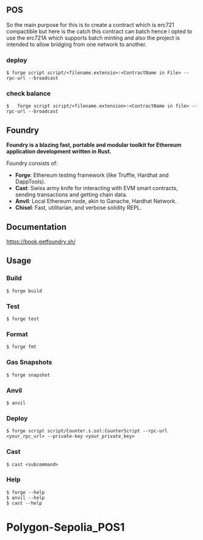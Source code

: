 
## POS

So the main purpose for this is to create a contract which is erc721 compactible but here is the catch this contract can batch hence i opted to use the erc721A which supports batch minting and also the project is intended to allow bridging from one network to another.

### deploy

```shell
$ forge script script/<filename.extensio>:<ContractName in File> --rpc-url --broadcast 
```

### check balance
```shell
$   forge script script/<filename.extension>:<ContractName in file> --rpc-url --broadcast
```



## Foundry

**Foundry is a blazing fast, portable and modular toolkit for Ethereum application development written in Rust.**

Foundry consists of:

-   **Forge**: Ethereum testing framework (like Truffle, Hardhat and DappTools).
-   **Cast**: Swiss army knife for interacting with EVM smart contracts, sending transactions and getting chain data.
-   **Anvil**: Local Ethereum node, akin to Ganache, Hardhat Network.
-   **Chisel**: Fast, utilitarian, and verbose solidity REPL.

## Documentation

https://book.getfoundry.sh/

## Usage

### Build

```shell
$ forge build
```

### Test

```shell
$ forge test
```

### Format

```shell
$ forge fmt
```

### Gas Snapshots

```shell
$ forge snapshot
```

### Anvil

```shell
$ anvil
```

### Deploy

```shell
$ forge script script/Counter.s.sol:CounterScript --rpc-url <your_rpc_url> --private-key <your_private_key>
```

### Cast

```shell
$ cast <subcommand>
```

### Help

```shell
$ forge --help
$ anvil --help
$ cast --help
```
# Polygon-Sepolia_POS1
